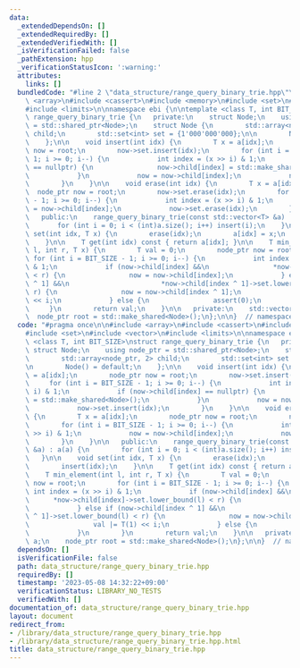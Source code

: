 ```yaml
---
data:
  _extendedDependsOn: []
  _extendedRequiredBy: []
  _extendedVerifiedWith: []
  _isVerificationFailed: false
  _pathExtension: hpp
  _verificationStatusIcon: ':warning:'
  attributes:
    links: []
  bundledCode: "#line 2 \"data_structure/range_query_binary_trie.hpp\"\n\n#include\
    \ <array>\n#include <cassert>\n#include <memory>\n#include <set>\n#include <vector>\n\
    #include <limits>\n\nnamespace ebi {\n\ntemplate <class T, int BIT_SIZE>\nstruct\
    \ range_query_binary_trie {\n   private:\n    struct Node;\n    using node_ptr\
    \ = std::shared_ptr<Node>;\n    struct Node {\n        std::array<node_ptr, 2>\
    \ child;\n        std::set<int> set = {1'000'000'000};\n\n        Node() = default;\n\
    \    };\n\n    void insert(int idx) {\n        T x = a[idx];\n        node_ptr\
    \ now = root;\n        now->set.insert(idx);\n        for (int i = BIT_SIZE -\
    \ 1; i >= 0; i--) {\n            int index = (x >> i) & 1;\n            if (now->child[index]\
    \ == nullptr) {\n                now->child[index] = std::make_shared<Node>();\n\
    \            }\n            now = now->child[index];\n            now->set.insert(idx);\n\
    \        }\n    }\n\n    void erase(int idx) {\n        T x = a[idx];\n      \
    \  node_ptr now = root;\n        now->set.erase(idx);\n        for (int i = BIT_SIZE\
    \ - 1; i >= 0; i--) {\n            int index = (x >> i) & 1;\n            now\
    \ = now->child[index];\n            now->set.erase(idx);\n        }\n    }\n\n\
    \   public:\n    range_query_binary_trie(const std::vector<T> &a) : a(a) {\n \
    \       for (int i = 0; i < (int)a.size(); i++) insert(i);\n    }\n\n    void\
    \ set(int idx, T x) {\n        erase(idx);\n        a[idx] = x;\n        insert(idx);\n\
    \    }\n\n    T get(int idx) const { return a[idx]; }\n\n    T min_element(int\
    \ l, int r, T x) {\n        T val = 0;\n        node_ptr now = root;\n       \
    \ for (int i = BIT_SIZE - 1; i >= 0; i--) {\n            int index = (x >> i)\
    \ & 1;\n            if (now->child[index] &&\n                *now->child[index]->set.lower_bound(l)\
    \ < r) {\n                now = now->child[index];\n            } else if (now->child[index\
    \ ^ 1] &&\n                       *now->child[index ^ 1]->set.lower_bound(l) <\
    \ r) {\n                now = now->child[index ^ 1];\n                val |= T(1)\
    \ << i;\n            } else {\n                assert(0);\n            }\n   \
    \     }\n        return val;\n    }\n\n   private:\n    std::vector<T> a;\n  \
    \  node_ptr root = std::make_shared<Node>();\n};\n\n}  // namespace ebi\n"
  code: "#pragma once\n\n#include <array>\n#include <cassert>\n#include <memory>\n\
    #include <set>\n#include <vector>\n#include <limits>\n\nnamespace ebi {\n\ntemplate\
    \ <class T, int BIT_SIZE>\nstruct range_query_binary_trie {\n   private:\n   \
    \ struct Node;\n    using node_ptr = std::shared_ptr<Node>;\n    struct Node {\n\
    \        std::array<node_ptr, 2> child;\n        std::set<int> set = {1'000'000'000};\n\
    \n        Node() = default;\n    };\n\n    void insert(int idx) {\n        T x\
    \ = a[idx];\n        node_ptr now = root;\n        now->set.insert(idx);\n   \
    \     for (int i = BIT_SIZE - 1; i >= 0; i--) {\n            int index = (x >>\
    \ i) & 1;\n            if (now->child[index] == nullptr) {\n                now->child[index]\
    \ = std::make_shared<Node>();\n            }\n            now = now->child[index];\n\
    \            now->set.insert(idx);\n        }\n    }\n\n    void erase(int idx)\
    \ {\n        T x = a[idx];\n        node_ptr now = root;\n        now->set.erase(idx);\n\
    \        for (int i = BIT_SIZE - 1; i >= 0; i--) {\n            int index = (x\
    \ >> i) & 1;\n            now = now->child[index];\n            now->set.erase(idx);\n\
    \        }\n    }\n\n   public:\n    range_query_binary_trie(const std::vector<T>\
    \ &a) : a(a) {\n        for (int i = 0; i < (int)a.size(); i++) insert(i);\n \
    \   }\n\n    void set(int idx, T x) {\n        erase(idx);\n        a[idx] = x;\n\
    \        insert(idx);\n    }\n\n    T get(int idx) const { return a[idx]; }\n\n\
    \    T min_element(int l, int r, T x) {\n        T val = 0;\n        node_ptr\
    \ now = root;\n        for (int i = BIT_SIZE - 1; i >= 0; i--) {\n           \
    \ int index = (x >> i) & 1;\n            if (now->child[index] &&\n          \
    \      *now->child[index]->set.lower_bound(l) < r) {\n                now = now->child[index];\n\
    \            } else if (now->child[index ^ 1] &&\n                       *now->child[index\
    \ ^ 1]->set.lower_bound(l) < r) {\n                now = now->child[index ^ 1];\n\
    \                val |= T(1) << i;\n            } else {\n                assert(0);\n\
    \            }\n        }\n        return val;\n    }\n\n   private:\n    std::vector<T>\
    \ a;\n    node_ptr root = std::make_shared<Node>();\n};\n\n}  // namespace ebi"
  dependsOn: []
  isVerificationFile: false
  path: data_structure/range_query_binary_trie.hpp
  requiredBy: []
  timestamp: '2023-05-08 14:32:22+09:00'
  verificationStatus: LIBRARY_NO_TESTS
  verifiedWith: []
documentation_of: data_structure/range_query_binary_trie.hpp
layout: document
redirect_from:
- /library/data_structure/range_query_binary_trie.hpp
- /library/data_structure/range_query_binary_trie.hpp.html
title: data_structure/range_query_binary_trie.hpp
---
```

